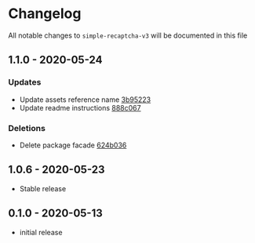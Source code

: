 # Changelog

All notable changes to `simple-recaptcha-v3` will be documented in this file

## 1.1.0 - 2020-05-24

### Updates
- Update assets reference name [3b95223](https://github.com/torralbodavid/simple-recaptcha-v3/commit/3b952237460a44d1a5b2eb446f87b7eca70fd30c)
- Update readme instructions [888c067](https://github.com/torralbodavid/simple-recaptcha-v3/commit/888c06778eba315c1499cafd4b12fd393e21977d)

### Deletions
- Delete package facade [624b036](https://github.com/torralbodavid/simple-recaptcha-v3/commit/624b03653defecc3e8ce706e0d2ba7bcadd39be7)

## 1.0.6 - 2020-05-23

- Stable release

## 0.1.0 - 2020-05-13

- initial release

